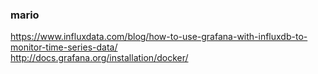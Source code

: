 ### mario
https://www.influxdata.com/blog/how-to-use-grafana-with-influxdb-to-monitor-time-series-data/  
http://docs.grafana.org/installation/docker/  
